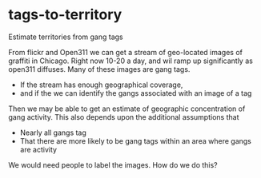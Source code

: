 tags-to-territory
=================

Estimate territories from gang tags

From flickr and Open311 we can get a stream of geo-located images of graffiti in Chicago. 
Right now 10-20 a day, and wil ramp up significantly as open311 diffuses. 
Many of these images are gang tags. 

* If the stream has enough geographical coverage,
* and if the we can identify the gangs associated with an image of a tag

Then we may be able to get an estimate of geographic concentration of gang activity. This also depends upon the
additional assumptions that 

* Nearly all gangs tag
* That there are more likely to be gang tags within an area where gangs are activity

We would need people to label the images. How do we do this?



